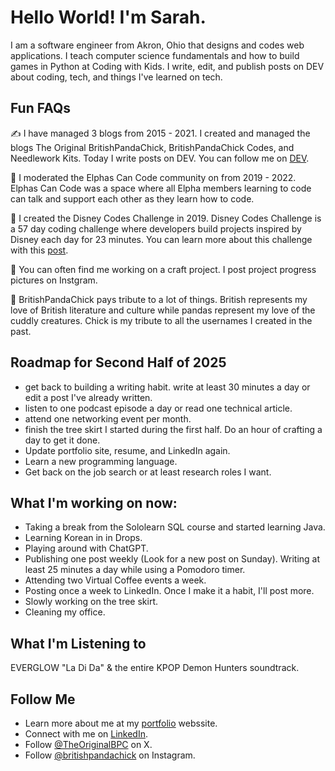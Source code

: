 # Hello World! I'm Sarah.
I am a software engineer from Akron, Ohio that designs and codes web applications. I teach computer science fundamentals and how to build games in Python at Coding with Kids. I write, edit, and publish posts on DEV about coding, tech, and things I've learned on tech.

## Fun FAQs
✍️ I have managed 3 blogs from 2015 - 2021. I created and managed the blogs The Original BritishPandaChick, BritishPandaChick Codes, and Needlework Kits. Today I write posts on DEV. You can follow me on [DEV](https://dev.to/theoriginalbpc).

💚 I moderated the Elphas Can Code community on from 2019 - 2022. Elphas Can Code was a space where all Elpha members learning to code can talk and support each other as they learn how to code.

🏰 I created the Disney Codes Challenge in 2019. Disney Codes Challenge is a 57 day coding challenge where developers build projects inspired by Disney each day for 23 minutes. You can learn more about this challenge with this [post](https://dev.to/theoriginalbpc/everything-you-need-to-know-about-disney-codes-challenge-3ojb).

🧵 You can often find me working on a craft project. I post project progress pictures on Instgram.

🐼 BritishPandaChick pays tribute to a lot of things. British represents my love of British literature and culture while pandas represent my love of the cuddly creatures. Chick is my tribute to all the usernames I created in the past.

## Roadmap for Second Half of 2025
- get back to building a writing habit. write at least 30 minutes a day or edit a post I've already written.
- listen to one podcast episode a day or read one technical article.
- attend one networking event per month.
- finish the tree skirt I started during the first half. Do an hour of crafting a day to get it done.
- Update portfolio site, resume, and LinkedIn again.
- Learn a new programming language.
- Get back on the job search or at least research roles I want. 

## What I'm working on now:
- Taking a break from the Sololearn SQL course and started learning Java.
- Learning Korean in in Drops.
- Playing around with ChatGPT.
- Publishing one post weekly (Look for a new post on Sunday). Writing at least 25 minutes a day while using a Pomodoro timer.
- Attending two Virtual Coffee events a week.
- Posting once a week to LinkedIn. Once I make it a habit, I'll post more.
- Slowly working on the tree skirt. 
- Cleaning my office. 

## What I'm Listening to
EVERGLOW "La Di Da" & the entire KPOP Demon Hunters soundtrack.

## Follow Me
* Learn more about me at my [portfolio](https://britishpandachick.github.io) webssite.
* Connect with me on [LinkedIn](https://www.linkedin.com/in/sarahbartleydye/).
* Follow [@TheOriginalBPC](https://twitter.com/TheOriginalBPC) on X.
* Follow [@britishpandachick](https://www.instagram.com/britishpandachick) on Instagram.